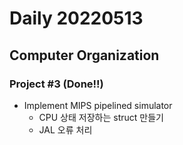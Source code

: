 Daily 20220513
===

## Computer Organization
### Project #3 (Done!!)
- Implement MIPS pipelined simulator
  - CPU 상태 저장하는 struct 만들기
  - JAL 오류 처리